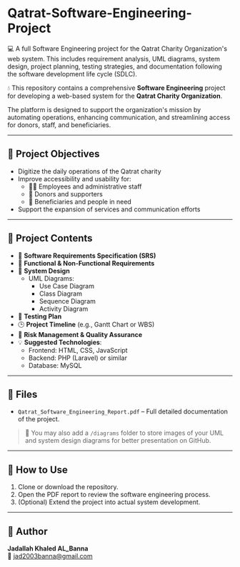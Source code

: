 # Qatrat-Software-Engineering-Project
💻 A full Software Engineering project for the Qatrat Charity Organization's web system. This includes requirement analysis, UML diagrams, system design, project planning, testing strategies, and documentation following the software development life cycle (SDLC).

💧 This repository contains a comprehensive **Software Engineering** project for developing a web-based system for the **Qatrat Charity Organization**.

The platform is designed to support the organization's mission by automating operations, enhancing communication, and streamlining access for donors, staff, and beneficiaries.

---

## 📌 Project Objectives

- Digitize the daily operations of the Qatrat charity
- Improve accessibility and usability for:
  - 🧑‍💼 Employees and administrative staff
  - 💝 Donors and supporters
  - 🤝 Beneficiaries and people in need
- Support the expansion of services and communication efforts

---

## 🧩 Project Contents

- 📄 **Software Requirements Specification (SRS)**
- 🧠 **Functional & Non-Functional Requirements**
- 🧰 **System Design**
  - UML Diagrams:
    - Use Case Diagram
    - Class Diagram
    - Sequence Diagram
    - Activity Diagram
- 🧪 **Testing Plan**
- 🕒 **Project Timeline** (e.g., Gantt Chart or WBS)
- 🎯 **Risk Management & Quality Assurance**
- 💡 **Suggested Technologies**:
  - Frontend: HTML, CSS, JavaScript
  - Backend: PHP (Laravel) or similar
  - Database: MySQL

---

## 📂 Files

- `Qatrat_Software_Engineering_Report.pdf` – Full detailed documentation of the project.

> 📌 You may also add a `/diagrams` folder to store images of your UML and system design diagrams for better presentation on GitHub.

---

## 🚀 How to Use

1. Clone or download the repository.
2. Open the PDF report to review the software engineering process.
3. (Optional) Extend the project into actual system development.

---

## 🙌 Author

**Jadallah Khaled AL_Banna**  
📧 [jad2003banna@gmail.com](mailto:jad2003banna@gmail.com)
